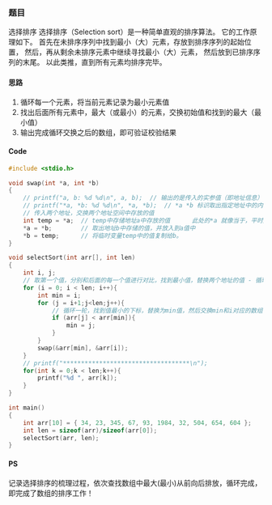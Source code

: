 ### 题目
选择排序
选择排序（Selection sort）是一种简单直观的排序算法。
它的工作原理如下。
首先在未排序序列中找到最小（大）元素，存放到排序序列的起始位置，
然后，再从剩余未排序元素中继续寻找最小（大）元素，
然后放到已排序序列的末尾。
以此类推，直到所有元素均排序完毕。

#### 思路
1. 循环每一个元素，将当前元素记录为最小元素值
2. 找出后面所有元素中，最大（或最小）的元素，交换初始值和找到的最大（最小值）
3. 输出完成循环交换之后的数组，即可验证校验结果

#### Code
```C
#include <stdio.h>

void swap(int *a, int *b)
{
	// printf("a, b: %d %d\n", a, b);  // 输出的是传入的实参值（即地址信息）
	// printf("*a, *b: %d %d\n", *a, *b);  // *a *b 标识取出指定地址中的内容
	// 传入两个地址，交换两个地址空间中存放的值
	int temp = *a;  // temp中存储地址a中存放的值		此处的*a 就像当于，平时定义的常量int a;
	*a = *b;		// 取出地址b中存储的值，并放入到a值中
	*b = temp;		// 将临时变量temp中的值复制给b。
}

void selectSort(int arr[], int len)
{
	int i, j;
	// 取第一个值，分别和后面的每一个值进行对比，找到最小值，替换两个地址的值 - 循环
	for (i = 0; i < len; i++){
		int min = i;
		for (j = i+1;j<len;j++){
			// 循环一轮，找到值最小的下标，替换为min值，然后交换min和i对应的数组值
			if (arr[j] < arr[min]){
				min = j;
			}
		}
		swap(&arr[min], &arr[i]);
	}
	// printf("***********************************\n");
	for(int k = 0;k < len;k++){
		printf("%d ", arr[k]);
	}
}

int main()
{
	int arr[10] = { 34, 23, 345, 67, 93, 1984, 32, 504, 654, 604 };
	int len = sizeof(arr)/sizeof(arr[0]);
	selectSort(arr, len);
}
```

#### PS
记录选择排序的梳理过程，依次查找数组中最大(最小)从前向后排放，循环完成，即完成了数组的排序工作！

